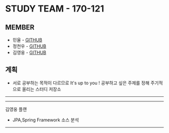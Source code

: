 STUDY TEAM - 170-121
============ 

MEMBER
------
* 민율 - [GITHUB](https://github.com/minyul) <br>
* 정천우 - [GITHUB](https://github.com/codehousepig)  <br>
* 김영웅 - [GITHUB](https://github.com/KimYeongUng)  <br>

계획
-------
* 서로 공부하는 목적이 다르므로 It's up to you ! 공부하고 싶은 주제를 정해 주기적으로 올리는 스터디 저장소
-------


---
김영웅 플랜
* JPA,Spring Framework 소스 분석
---
